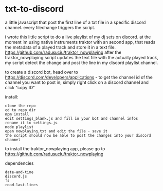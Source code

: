 # txt-to-discord #

a little javascript that post the first line of a txt file in a specific discord channel.
every filechange triggers the script.

i wrote this little script to do a live playlist of my dj sets on discord. at the moment im using native instruments traktor with an second app, that reads the metadata of a played track and store it in a text file.
https://github.com/radusuciu/traktor_nowplaying
after the traktor_nowplaying script updates the text file with the actually played track, my script detect the change and post the line in my discord playlist channel.

to create a discord bot, head over to https://discord.com/developers/applications - to get the channel id of the channel you want to post in, simply right click on a discord channel and click "copy ID"

install:

```
clone the repo
cd to repo dir
npm install
edit settings_blank.js and fill in your bot and channel infos
rename it to settings.js
node playlist
open nowplaying.txt and edit the file - save it
the script should now be able to post the changes into your discord channel
```
to install the traktor_nowplaying app, please go to https://github.com/radusuciu/traktor_nowplaying

dependencies
```
date-and-time
discord.js
fs
read-last-lines
```
